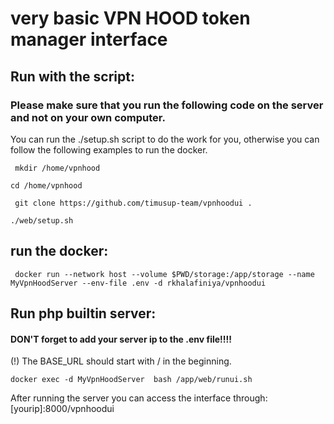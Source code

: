 # very basic VPN HOOD token manager interface

## Run with the script: 

### Please make sure that you run the following code on the server and not on your own computer.
 
You can run the ./setup.sh script to do the work for you, otherwise you can follow the following examples to run the docker.
 
`` mkdir /home/vpnhood``

`` cd /home/vpnhood ``

`` git clone https://github.com/timusup-team/vpnhoodui .``

``./web/setup.sh``
## run the docker:

`` docker run --network host --volume $PWD/storage:/app/storage --name MyVpnHoodServer --env-file .env -d rkhalafiniya/vpnhoodui``

## Run php builtin server:

#### DON'T forget to add your server ip to the .env file!!!!
(!) The BASE_URL should start with / in the beginning.

``docker exec -d MyVpnHoodServer  bash /app/web/runui.sh``

After running the server you can access the interface through: 
[yourip]:8000/vpnhoodui



